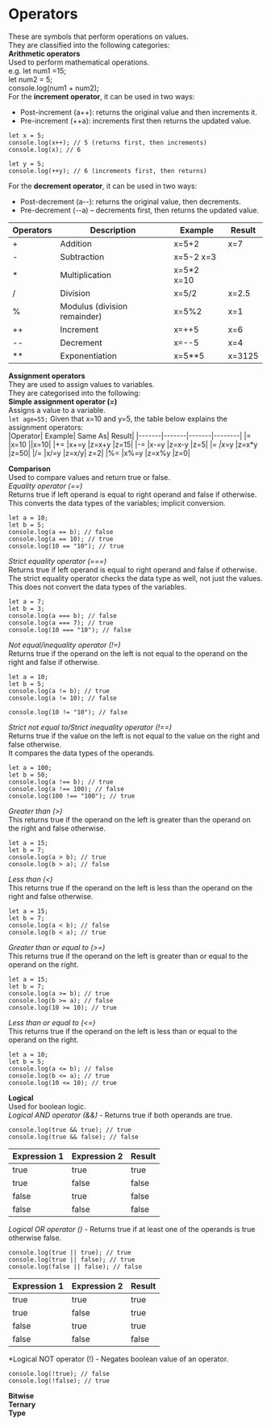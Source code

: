 # Operators  
These are symbols that perform operations on values.  
They are classified into the following categories:  
**Arithmetic operators**  
Used to perform mathematical operations.  
e.g.    let num1 =15;   
        let num2 = 5;  
        console.log(num1 + num2);  
For the **increment operator**, it can be used in two ways:  
- Post-increment (a++): returns the original value and then increments it.  
- Pre-increment (++a): increments first then returns the updated value.  
```
let x = 5;
console.log(x++); // 5 (returns first, then increments)
console.log(x); // 6

let y = 5;
console.log(++y); // 6 (increments first, then returns)
```
For the **decrement operator**, it can be used in two ways:  
- Post-decrement (a--): returns the original value, then decrements.  
- Pre-decrement (--a) – decrements first, then returns the updated value.  

|Operators|Description|Example|Result|
|-------|------|------|-------|
|+ |Addition| x=5+2| x=7|
|- |Subtraction| x=5-2 x=3|
|* |Multiplication| x=5*2 x=10|
|/ |Division |x=5/2 |x=2.5|
|% |Modulus (division remainder)| x=5%2 |x=1|
|++ |Increment |x=++5 |x=6|
|-- |Decrement |x=--5 |x=4|
|**|Exponentiation|x=5**5|x=3125|   


**Assignment operators**  
They are used to assign values to variables.  
They are categorised into the following:  
**Simple assignment operator (=)**  
Assigns a value to a variable.  
`let age=55;`
Given that x=10 and y=5, the table below explains the assignment operators:  
|Operator| Example| Same As| Result|
|-------|-------|-------|--------|
|= |x=10 ||x=10|
|+= |x+=y |z=x+y |z=15|
|-= |x-=y |z=x-y |z=5|
|*= |x*=y |z=x*y |z=50|
|/= |x/=y |z=x/y| z=2|
|%= |x%=y |z=x%y |z=0|
 
**Comparison**  
Used to compare values and return true or false.  
*Equality operator (==)*  
Returns true if left operand is equal to right operand and false if otherwise.  
This converts the data types of the variables; implicit conversion.  
```
let a = 10;
let b = 5;
console.log(a == b); // false
console.log(a == 10); // true
console.log(10 == "10"); // true
```
*Strict equality operator (===)*  
Returns true if left operand is equal to right operand and false if otherwise.  
The strict equality operator checks the data type as well, not just the values. This does not convert the data types of the variables.  
```
let a = 7;
let b = 3;
console.log(a === b); // false
console.log(a === 7); // true
console.log(10 === "10"); // false
```
*Not equal/inequality operator (!=)*  
Returns true if the operand on the left is not equal to the operand on the right and false if otherwise.  
```
let a = 10;
let b = 5;
console.log(a != b); // true
console.log(a != 10); // false

console.log(10 != "10"); // false
```
*Strict not equal to/Strict inequality operator (!==)*  
Returns true if the value on the left is not equal to the value on the right and false otherwise.  
It compares the data types of the operands.  
```
let a = 100;
let b = 50;
console.log(a !== b); // true
console.log(a !== 100); // false
console.log(100 !== "100"); // true
````
*Greater than (>)*  
This returns true if the operand on the left is greater than the operand on the right and false otherwise.  
```
let a = 15;
let b = 7;
console.log(a > b); // true
console.log(b > a); // false
```
*Less than (<)*  
This returns true if the operand on the left is less than the operand on the right and false otherwise.  
```
let a = 15;
let b = 7;
console.log(a < b); // false
console.log(b < a); // true
```  

*Greater than or equal to (>=)*  
This returns true if the operand on the left is greater than or equal to the operand on the right.  
```
let a = 15;
let b = 7;
console.log(a >= b); // true
console.log(b >= a); // false
console.log(10 >= 10); // true
```

*Less than or equal to (<=)*  
This returns true if the operand on the left is less than or equal to the operand on the right.  
```
let a = 10;
let b = 5;
console.log(a <= b); // false
console.log(b <= a); // true
console.log(10 <= 10); // true
```
**Logical**  
Used for boolean logic.   
*Logical AND operator (&&)* - Returns true if both operands are true.  
```
console.log(true && true); // true
console.log(true && false); // false
```
|Expression 1|Expression 2|Result|
|-------|-------|--------|
|true|true|true|
|true|false|false|
|false|true|false|
|false|false|false|

*Logical OR operator ()* - Returns true if at least one of the operands is true otherwise false.  
```
console.log(true || true); // true
console.log(true || false); // true
console.log(false || false); // false
```
|Expression 1|Expression 2|Result|
|--------|---------|------|
|true|true|true|
|true|false|true|
|false|true|true|
|false|false|false|

*Logical NOT operator (!) - Negates boolean value of an operator.  
```
console.log(!true); // false
console.log(!false); // true
```
 
**Bitwise**  
**Ternary**  
**Type**  